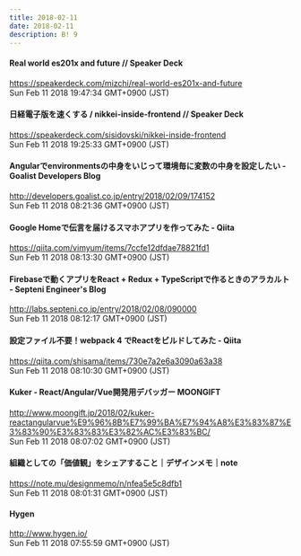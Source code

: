```yaml
---
title: 2018-02-11
date: 2018-02-11
description: B! 9
---
```


#### Real world es201x and future // Speaker Deck
https://speakerdeck.com/mizchi/real-world-es201x-and-future<br>
Sun Feb 11 2018 19:47:34 GMT+0900 (JST)<br>


#### 日経電子版を速くする / nikkei-inside-frontend // Speaker Deck
https://speakerdeck.com/sisidovski/nikkei-inside-frontend<br>
Sun Feb 11 2018 19:25:33 GMT+0900 (JST)<br>


#### Angularでenvironmentsの中身をいじって環境毎に変数の中身を設定したい - Goalist Developers Blog
http://developers.goalist.co.jp/entry/2018/02/09/174152<br>
Sun Feb 11 2018 08:21:36 GMT+0900 (JST)<br>


#### Google Homeで伝言を届けるスマホアプリを作ってみた - Qiita
https://qiita.com/vimyum/items/7ccfe12dfdae78821fd1<br>
Sun Feb 11 2018 08:13:30 GMT+0900 (JST)<br>


#### Firebaseで動くアプリをReact + Redux + TypeScriptで作るときのアラカルト - Septeni Engineer's Blog
http://labs.septeni.co.jp/entry/2018/02/08/090000<br>
Sun Feb 11 2018 08:12:17 GMT+0900 (JST)<br>


#### 設定ファイル不要！webpack 4 でReactをビルドしてみた - Qiita
https://qiita.com/shisama/items/730e7a2e6a3090a63a38<br>
Sun Feb 11 2018 08:10:30 GMT+0900 (JST)<br>


#### Kuker - React/Angular/Vue開発用デバッガー MOONGIFT
http://www.moongift.jp/2018/02/kuker-reactangularvue%E9%96%8B%E7%99%BA%E7%94%A8%E3%83%87%E3%83%90%E3%83%83%E3%82%AC%E3%83%BC/<br>
Sun Feb 11 2018 08:07:02 GMT+0900 (JST)<br>


#### 組織としての「価値観」をシェアすること｜デザインメモ｜note
https://note.mu/designmemo/n/nfea5e5c8dfb1<br>
Sun Feb 11 2018 08:01:31 GMT+0900 (JST)<br>


#### Hygen
http://www.hygen.io/<br>
Sun Feb 11 2018 07:55:59 GMT+0900 (JST)<br>


